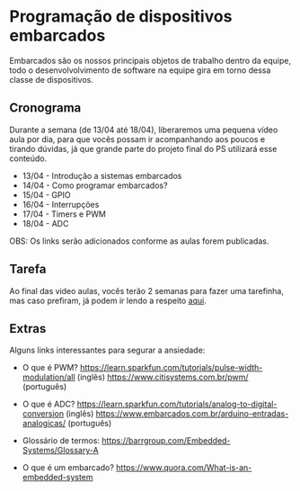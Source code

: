 # Programação de dispositivos embarcados

Embarcados são os nossos principais objetos de trabalho dentro da equipe, todo o desenvolvolvimento de software na equipe gira em torno dessa classe de dispositivos.

## Cronograma

Durante a semana (de 13/04 até 18/04), liberaremos uma pequena vídeo aula por dia, para que vocês possam ir acompanhando aos poucos e tirando dúvidas, já que grande parte do projeto final do PS utilizará esse conteúdo.

* 13/04 - Introdução a sistemas embarcados
* 14/04 - Como programar embarcados?
* 15/04 - GPIO
* 16/04 - Interrupções
* 17/04 - Timers e PWM
* 18/04 - ADC

OBS: Os links serão adicionados conforme as aulas forem publicadas.

## Tarefa

Ao final das video aulas, vocês terão 2 semanas para fazer uma tarefinha, mas caso prefiram, já podem ir lendo a respeito [aqui](./Tarefa/README.md).

## Extras

Alguns links interessantes para segurar a ansiedade:

* O que é PWM?
https://learn.sparkfun.com/tutorials/pulse-width-modulation/all (inglês)
https://www.citisystems.com.br/pwm/ (português)

* O que é ADC?
https://learn.sparkfun.com/tutorials/analog-to-digital-conversion (inglês)
https://www.embarcados.com.br/arduino-entradas-analogicas/ (português)

* Glossário de termos:
https://barrgroup.com/Embedded-Systems/Glossary-A

* O que é um embarcado?
https://www.quora.com/What-is-an-embedded-system